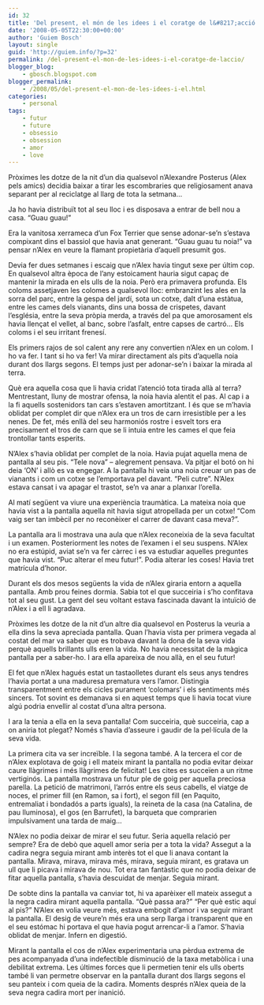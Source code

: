 ```yaml
---
id: 32
title: 'Del present, el món de les idees i el coratge de l&#8217;acció.'
date: '2008-05-05T22:30:00+00:00'
author: 'Guiem Bosch'
layout: single
guid: 'http://guiem.info/?p=32'
permalink: /del-present-el-mon-de-les-idees-i-el-coratge-de-laccio/
blogger_blog:
    - gbosch.blogspot.com
blogger_permalink:
    - /2008/05/del-present-el-mon-de-les-idees-i-el.html
categories:
    - personal
tags:
    - futur
    - future
    - obsessio
    - obsession
    - amor
    - love
---
```


Pròximes les dotze de la nit d’un dia qualsevol n’Alexandre Posterus (Alex pels amics) decidia baixar a tirar les escombraries que religiosament anava separant per al reciclatge al llarg de tota la setmana…

Ja ho havia distribuït tot al seu lloc i es disposava a entrar de bell nou a casa. “Guau guau!”

Era la vanitosa xerrameca d’un Fox Terrier que sense adonar-se’n s’estava compixant dins el bassiol que havia anat generant. “Guau guau tu noia!” va pensar n’Alex en veure la flamant propietària d’aquell presumit gos.

Devia fer dues setmanes i escaig que n’Alex havia tingut sexe per últim cop. En qualsevol altra època de l’any estoicament hauria sigut capaç de mantenir la mirada en els ulls de la noia. Però era primavera profunda. Els coloms assetjaven les colomes a qualsevol lloc: embranzint les ales en la sorra del parc, entre la gespa del jardí, sota un cotxe, dalt d’una estàtua, entre les cames dels vianants, dins una bossa de crispetes, davant l’església, entre la seva pròpia merda, a través del pa que amorosament els havia llençat el vellet, al banc, sobre l’asfalt, entre capses de cartró… Els coloms i el seu irritant frenesí.

Els primers rajos de sol calent any rere any convertien n’Alex en un colom. I ho va fer. I tant si ho va fer! Va mirar directament als pits d’aquella noia durant dos llargs segons. El temps just per adonar-se’n i baixar la mirada al terra.

Què era aquella cosa que li havia cridat l’atenció tota tirada allà al terra? Mentrestant, lluny de mostrar ofensa, la noia havia alentit el pas. Al cap i a la fi aquells sostenidors tan cars s’estaven amortitzant. I és que se m’havia oblidat per complet dir que n’Alex era un tros de carn irresistible per a les nenes. De fet, més enllà del seu harmoniós rostre i esvelt tors era precisament el tros de carn que se li intuia entre les cames el que feia trontollar tants esperits.

N’Alex s’havia oblidat per complet de la noia. Havia pujat aquella mena de pantalla al seu pis. “Tele nova” – alegrement pensava. Va pitjar el botó on hi deia ‘ON’ i allò es va engegar. A la pantalla hi veia una noia creuar un pas de vianants i com un cotxe se l’emportava pel davant. “Peli cutre”. N’Alex estava cansat i va apagar el trastot, se’n va anar a planxar l’orella.

Al matí següent va viure una experiència traumàtica. La mateixa noia que havia vist a la pantalla aquella nit havia sigut atropellada per un cotxe! “Com vaig ser tan imbècil per no reconèixer el carrer de davant casa meva?”.

La pantalla ara li mostrava una aula que n’Alex reconeixia de la seva facultat i un examen. Posteriorment les notes de l’examen i el seu suspens. N’Alex no era estúpid, aviat se’n va fer càrrec i es va estudiar aquelles preguntes que havia vist. “Puc alterar el meu futur!”. Podia alterar les coses! Havia tret matrícula d’honor.

Durant els dos mesos següents la vida de n’Alex giraria entorn a aquella pantalla. Amb prou feines dormia. Sabia tot el que succeiria i s’ho confitava tot al seu gust. La gent del seu voltant estava fascinada davant la intuïció de n’Alex i a ell li agradava.

Pròximes les dotze de la nit d’un altre dia qualsevol en Posterus la veuria a ella dins la seva apreciada pantalla. Quan l’havia vista per primera vegada al costat del mar va saber que es trobava davant la dona de la seva vida perquè aquells brillants ulls eren la vida. No havia necessitat de la màgica pantalla per a saber-ho. I ara ella apareixa de nou allà, en el seu futur!

El fet que n’Alex hagués estat un tastaolletes durant els seus anys tendres l’havia portat a una maduresa prematura vers l’amor. Distingia transparentment entre els cicles purament ‘colomars’ i els sentiments més sincers. Tot sovint es demanava si en aquest temps que li havia tocat viure algú podria envellir al costat d’una altra persona.

I ara la tenia a ella en la seva pantalla! Com succeiria, què succeiria, cap a on aniria tot plegat? Només s’havia d’asseure i gaudir de la pel·lícula de la seva vida.

La primera cita va ser increïble. I la segona també. A la tercera el cor de n’Alex explotava de goig i ell mateix mirant la pantalla no podia evitar deixar caure llàgrimes i més llàgrimes de felicitat! Les cites es succeïen a un ritme vertiginós. La pantalla mostrava un futur ple de goig per aquella preciosa parella. La petició de matrimoni, l’arrós entre els seus cabells, el viatge de noces, el primer fill (en Ramon, sa i fort), el segon fill (en Paquito, entremaliat i bondadós a parts iguals), la reineta de la casa (na Catalina, de pau lluminosa), el gos (en Barrufet), la barqueta que comprarien impulsivament una tarda de maig…

N’Alex no podia deixar de mirar el seu futur. Seria aquella relació per sempre? Era de debò que aquell amor seria per a tota la vida? Assegut a la cadira negra seguia mirant amb interès tot el que li anava contant la pantalla. Mirava, mirava, mirava més, mirava, seguia mirant, es gratava un ull que li picava i mirava de nou. Tot era tan fantàstic que no podia deixar de fitar aquella pantalla, s’havia descuidat de menjar. Seguia mirant.

De sobte dins la pantalla va canviar tot, hi va aparèixer ell mateix assegut a la negra cadira mirant aquella pantalla. “Què passa ara?” “Per què estic aquí al pis?” N’Alex en volia veure més, estava embogit d’amor i va seguir mirant la pantalla. El desig de veure’n més era una serp llarga i transparent que en el seu estómac hi portava el que havia pogut arrencar-li a l’amor. S’havia oblidat de menjar. Infern en digestió.

Mirant la pantalla el cos de n’Alex experimentaria una pèrdua extrema de pes acompanyada d’una indefectible disminució de la taxa metabòlica i una debilitat extrema. Les últimes forces que li permetien tenir els ulls oberts també li van permetre observar en la pantalla durant dos llargs segons el seu panteix i com queia de la cadira. Moments després n’Alex queia de la seva negra cadira mort per inanició.
